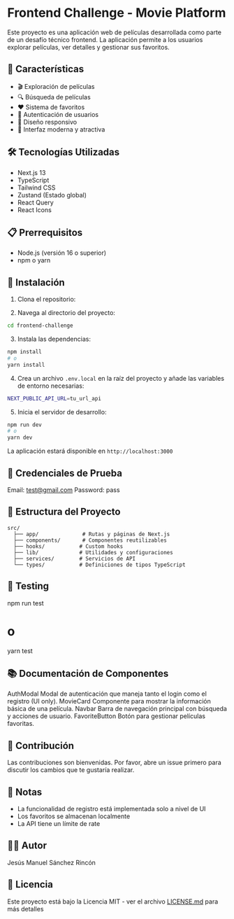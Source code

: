 # Frontend Challenge - Movie Platform

Este proyecto es una aplicación web de películas desarrollada como parte de un desafío técnico frontend. La aplicación permite a los usuarios explorar películas, ver detalles y gestionar sus favoritos.

## 🚀 Características

- 🎬 Exploración de películas
- 🔍 Búsqueda de películas
- ❤️ Sistema de favoritos
- 🔐 Autenticación de usuarios
- 📱 Diseño responsivo
- 🎨 Interfaz moderna y atractiva

## 🛠️ Tecnologías Utilizadas

- Next.js 13
- TypeScript
- Tailwind CSS
- Zustand (Estado global)
- React Query
- React Icons

## 📋 Prerrequisitos

- Node.js (versión 16 o superior)
- npm o yarn

## 🔧 Instalación

1. Clona el repositorio:


2. Navega al directorio del proyecto:
```bash
cd frontend-challenge
```

3. Instala las dependencias:
```bash
npm install
# o
yarn install
```

4. Crea un archivo `.env.local` en la raíz del proyecto y añade las variables de entorno necesarias:
```bash
NEXT_PUBLIC_API_URL=tu_url_api
```

5. Inicia el servidor de desarrollo:
```bash
npm run dev
# o
yarn dev
```

La aplicación estará disponible en `http://localhost:3000`

## 🔑 Credenciales de Prueba
Email: test@gmail.com
Password: pass


## 📁 Estructura del Proyecto

```
src/
  ├── app/              # Rutas y páginas de Next.js
  ├── components/       # Componentes reutilizables
  ├── hooks/           # Custom hooks
  ├── lib/             # Utilidades y configuraciones
  ├── services/        # Servicios de API
  └── types/           # Definiciones de tipos TypeScript
```


## 🧪 Testing
npm run test
# o
yarn test


## 📚 Documentación de Componentes
AuthModal
Modal de autenticación que maneja tanto el login como el registro (UI only).
MovieCard
Componente para mostrar la información básica de una película.
Navbar
Barra de navegación principal con búsqueda y acciones de usuario.
FavoriteButton
Botón para gestionar películas favoritas.


## 🤝 Contribución

Las contribuciones son bienvenidas. Por favor, abre un issue primero para discutir los cambios que te gustaría realizar.


## 📝 Notas

- La funcionalidad de registro está implementada solo a nivel de UI
- Los favoritos se almacenan localmente
- La API tiene un límite de rate


## 👨‍💻 Autor
Jesús Manuel Sánchez Rincón


## 📄 Licencia

Este proyecto está bajo la Licencia MIT - ver el archivo [LICENSE.md](LICENSE.md) para más detalles
